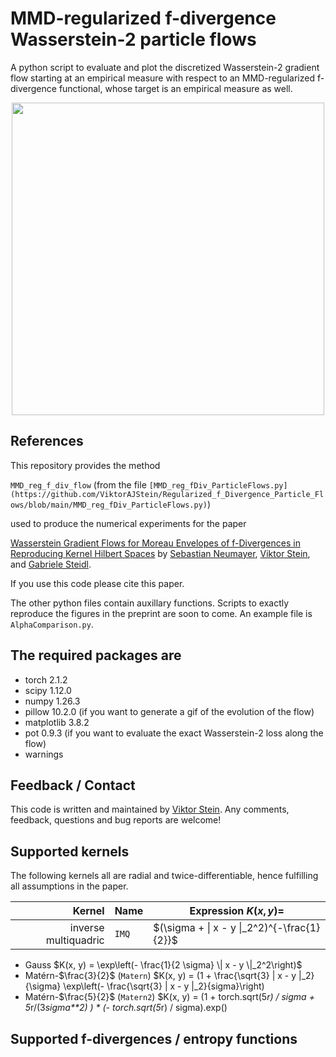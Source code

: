 MMD-regularized f-divergence Wasserstein-2 particle flows
=========================

A python script to evaluate and plot the discretized Wasserstein-2 gradient flow starting at an empirical measure with respect to an MMD-regularized f-divergence functional, whose target is an empirical measure as well.

<p align="center">
  <img src="https://github.com/ViktorAJStein/Regularized_f_Divergence_Particle_Flows/blob/main/images/Bananas.gif" width="500" /> 
</p>

References
---------------------------
This repository provides the method

`MMD_reg_f_div_flow` (from the file `[MMD_reg_fDiv_ParticleFlows.py](https://github.com/ViktorAJStein/Regularized_f_Divergence_Particle_Flows/blob/main/MMD_reg_fDiv_ParticleFlows.py)`)

used to produce the numerical experiments for the paper

[Wasserstein Gradient Flows for Moreau Envelopes of f-Divergences in Reproducing Kernel Hilbert Spaces](https://arxiv.org/abs/2402.04613) by [Sebastian Neumayer](https://scholar.google.com/citations?user=NKL-mLgAAAAJ&hl=en&oi=ao), [Viktor Stein](https://viktorajstein.github.io/), and [Gabriele Steidl](https://page.math.tu-berlin.de/~steidl/).

If you use this code please cite this paper.

The other python files contain auxillary functions.
Scripts to exactly reproduce the figures in the preprint are soon to come. An example file is `AlphaComparison.py`.

The required packages are
---------------------------
* torch 2.1.2
* scipy 1.12.0
* numpy 1.26.3
* pillow 10.2.0 (if you want to generate a gif of the evolution of the flow)
* matplotlib 3.8.2
* pot 0.9.3 (if you want to evaluate the exact Wasserstein-2 loss along the flow)
* warnings


Feedback / Contact
---------------------------
This code is written and maintained by [Viktor Stein](mailto:stein@math.tu-berlin.de). Any comments, feedback, questions and bug reports are welcome!

Supported kernels
---------------------------
The following kernels all are radial and twice-differentiable, hence fulfilling all assumptions in the paper.

Kernel               | Name    | Expression $K(x, y) =$
--------------------:| --------| ----------------------------------------------
inverse multiquadric | `IMQ`   | $(\sigma + \| x - y \|_2^2)^{-\frac{1}{2}}$ 

* Gauss $K(x, y) = \exp\left(- \frac{1}{2 \sigma} \| x - y \|_2^2\right)$
* Matérn-$\frac{3}{2}$ (`Matern`) $K(x, y) = (1 + \frac{\sqrt{3} \| x - y \|_2}{\sigma} \exp\left(- \frac{\sqrt{3} \| x - y \|_2}{sigma}\right)
* Matérn-$\frac{5}{2}$ (`Matern2`) $K(x, y) = (1 + torch.sqrt(5*r) / sigma + 5*r/(3*sigma**2) ) * (- torch.sqrt(5*r) / sigma).exp()


Supported f-divergences / entropy functions
---------------------------
